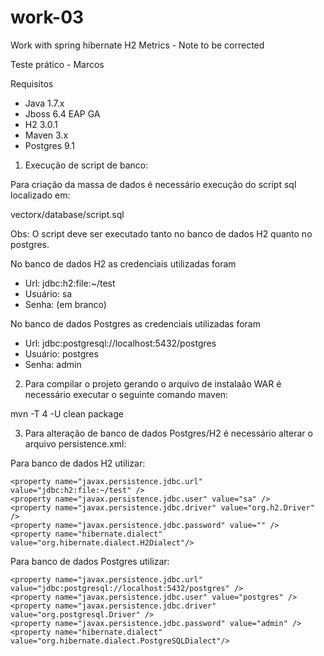 # work-03
Work with spring hibernate H2 Metrics - Note to be corrected

Teste prático - Marcos

Requisitos

- Java 1.7.x
- Jboss 6.4 EAP GA
- H2 3.0.1
- Maven 3.x
- Postgres 9.1

1) Execução de script de banco:

Para criação da massa de dados é necessário execução do script sql localizado em:

vectorx/database/script.sql

Obs: O script deve ser executado tanto no banco de dados H2 quanto no postgres.

No banco de dados H2 as credenciais utilizadas foram 

- Url: jdbc:h2:file:~/test
- Usuário: sa
- Senha: (em branco)

No banco de dados Postgres as credenciais utilizadas foram 

- Url: jdbc:postgresql://localhost:5432/postgres
- Usuário: postgres
- Senha: admin

2) Para compilar o projeto gerando o arquivo de instalaão WAR é necessário executar o seguinte comando maven:

 ​mvn -T 4 -U clean package 
 
3) Para alteração de banco de dados Postgres/H2 é necessário alterar o arquivo persistence.xml:

Para banco de dados H2 utilizar:

    <property name="javax.persistence.jdbc.url" value="jdbc:h2:file:~/test" />
    <property name="javax.persistence.jdbc.user" value="sa" />
    <property name="javax.persistence.jdbc.driver" value="org.h2.Driver" />
    <property name="javax.persistence.jdbc.password" value="" />
    <property name="hibernate.dialect" value="org.hibernate.dialect.H2Dialect"/>
            
Para banco de dados Postgres utilizar:

    <property name="javax.persistence.jdbc.url" value="jdbc:postgresql://localhost:5432/postgres" />
    <property name="javax.persistence.jdbc.user" value="postgres" />
    <property name="javax.persistence.jdbc.driver" value="org.postgresql.Driver" />
    <property name="javax.persistence.jdbc.password" value="admin" />
    <property name="hibernate.dialect" value="org.hibernate.dialect.PostgreSQLDialect"/>

